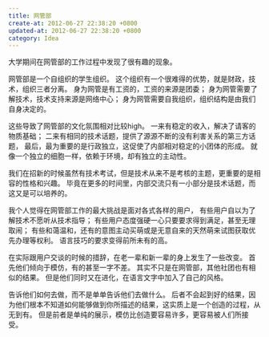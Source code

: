```yaml
---
title: 网管部
create-at: 2012-06-27 22:38:20 +0800
updated-at: 2012-06-27 22:38:20 +0800
category: Idea
---
```


大学期间在网管部的工作过程中发现了很有趣的现象。

网管部是一个自组织的学生组织。
这个组织有一个很难得的优势，就是财政，技术，组织三者分离。
身为网管是有工资的，工资的来源是团委；
身为网管需要了解技术，技术支持来源是网络中心；
身为网管需要自我组织，组织结构是由我们自身决定的。

这些导致了网管部的文化氛围相对比较high。
一来有稳定的收入，解决了请客的物质基础；
二来有相同的技术话题，提供了源源不断的没有利害关系的第三方话题，
最后，最为重要的是行政独立，这促使了内部相对稳定的小团体的形成。
就像一个独立的细胞一样，依赖于环境，却有独立的主动性。

我们在招新的时候虽然有技术考试，但是技术从来不是考核的主题，更重要的是相容的性格和兴趣。
毕竟在更多的时间里，内部交流只有一小部分是技术话题，而这又是可以培养的。

我个人觉得在网管部工作的最大挑战是面对各式各样的用户，
有些用户自以为了解技术不愿听从技术指导；
有些用户态度强硬一心只要要求得到满足，甚至无理取闹；
有些和蔼温和，还有的意图主动买萌或是无意自来的天然萌来试图获取优先办理等权利。
语言技巧的要求变得前所未有的高。

在实际跟用户交谈的时候的措辞，在老一辈和新一辈的身上发生了一些改变。
首先他们倾向于模仿，有的甚至一字不差。
其实不只是在网管部，其他社团也有相似的结果。
但是他们同时又在进化，在语言文字中加入了自己的风格。

告诉他们如何去做，而不是单单告诉他们去做什么。
后者不会起到好的结果，因为他们根本不知道如何能够做到你所描述的结果，这实质上是一个创造的过程，从无到有。
但是前者是单纯的展示，模仿比创造要容易许多，更容易被人们所接受。
